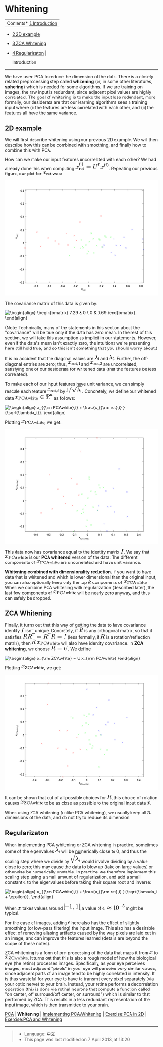 Whitening
=========

<!-- Jump to: [navigation](#column-one), [search](#searchInput) -->

|  |
| --- |
| Contents* [1 Introduction](#Introduction)
* [2 2D example](#2D_example)
* [3 ZCA Whitening](#ZCA_Whitening)
* [4 Regularizaton](#Regularizaton)
 |

  Introduction
--------------

We have used PCA to reduce the dimension of the data. There is a closely related
preprocessing step called **whitening** (or, in some other literatures, **sphering**)
which is needed for some algorithms. If we are training on images,
the raw input is redundant, since adjacent pixel values
are highly correlated. The goal of whitening is to make the input less redundant; more formally,
our desiderata are that our learning algorithms sees a training input where (i) the features are less
correlated with each other, and (ii) the features all have the same variance.

  2D example
------------

We will first describe whitening using our previous 2D example. We will then 
describe how this can be combined with smoothing, and finally how to combine
this with PCA.

How can we make our input features uncorrelated with each other? We had
already done this when computing ![\textstyle x_{\rm rot}^{(i)} = U^Tx^{(i)}](images/math/c/d/0/cd047246fd68f6d52b2fd068e063c0ef.png). 
Repeating our previous figure, our plot for ![\textstyle x_{\rm rot}](images/math/1/7/0/170047e804738636731477291969d554.png) was:

![PCA-rotated.png](images/thumb/1/12/PCA-rotated.png/600px-PCA-rotated.png)

The covariance matrix of this data is given by:

![\begin{align}
\begin{bmatrix}
7.29 & 0  \\
0 & 0.69
\end{bmatrix}.
\end{align}](images/math/f/e/5/fe5ed797b9c818df5bc8bf5d5c001e02.png)

(Note: Technically, many of the
statements in this section about the "covariance" will be true only if the data
has zero mean. In the rest of this section, we will take this assumption as
implicit in our statements. However, even if the data's mean isn't exactly zero, 
the intuitions we're presenting here still hold true, and so this isn't something
that you should worry about.)

It is no accident that the diagonal values are ![\textstyle \lambda_1](images/math/e/1/3/e138a7c8755e6a4400dd6bb08974d139.png) and ![\textstyle \lambda_2](images/math/4/1/a/41ab4ee633f1ad3d25809270aedbe566.png). 
Further, 
the off-diagonal entries are zero; thus, 
![\textstyle x_{{\rm rot},1}](images/math/0/0/6/0066d1e2efa2f0019a3dfd3469862934.png) and ![\textstyle x_{{\rm rot},2}](images/math/3/f/2/3f2601aaa1d6e648c789bd9a831cc4eb.png) are uncorrelated, satisfying one of our desiderata 
for whitened data (that the features be less correlated).

To make each of our input features have unit variance, we can simply rescale
each feature ![\textstyle x_{{\rm rot},i}](images/math/d/1/5/d1527b3272bc5c1fe3fc308c7a21e689.png) by ![\textstyle 1/\sqrt{\lambda_i}](images/math/7/a/d/7ad8b4911f758fec9b3c6d0b4b61a82c.png). Concretely, we define
our whitened data ![\textstyle x_{{\rm PCAwhite}} \in \Re^n](images/math/9/6/9/9693d90272b2475c8369fa23df7267ed.png) as follows:

![\begin{align}
x_{{\rm PCAwhite},i} = \frac{x_{{\rm rot},i} }{\sqrt{\lambda_i}}.   
\end{align}](images/math/e/2/9/e296118ba2bdf453dbe38426359f2230.png)

Plotting ![\textstyle x_{{\rm PCAwhite}}](images/math/a/3/1/a3135c6f5975d0a74cd2d9082be9638a.png), we get:

![PCA-whitened.png](images/thumb/9/98/PCA-whitened.png/600px-PCA-whitened.png)

This data now has covariance equal to the identity matrix ![\textstyle I](images/math/5/4/f/54f708ffb9cc17b9820863a36120c90c.png). We say that
![\textstyle x_{{\rm PCAwhite}}](images/math/a/3/1/a3135c6f5975d0a74cd2d9082be9638a.png) is our **PCA whitened** version of the data: The 
different components of ![\textstyle x_{{\rm PCAwhite}}](images/math/a/3/1/a3135c6f5975d0a74cd2d9082be9638a.png) are uncorrelated and have
unit variance.

**Whitening combined with dimensionality reduction.** 
If you want to have data that is whitened and which is lower dimensional than
the original input, you can also optionally keep only the top ![\textstyle k](images/math/b/0/0/b0066e761791cae480158b649e5f5a69.png) components of
![\textstyle x_{{\rm PCAwhite}}](images/math/a/3/1/a3135c6f5975d0a74cd2d9082be9638a.png). When we combine PCA whitening with regularization
(described later), the last few components of ![\textstyle x_{{\rm PCAwhite}}](images/math/a/3/1/a3135c6f5975d0a74cd2d9082be9638a.png) will be
nearly zero anyway, and thus can safely be dropped.

  ZCA Whitening
---------------

Finally, it turns out that this way of getting the 
data to have covariance identity ![\textstyle I](images/math/5/4/f/54f708ffb9cc17b9820863a36120c90c.png) isn't unique. 
Concretely, if 
![\textstyle R](images/math/f/e/e/fee54137ee7748e26642e71145effa05.png) is any orthogonal matrix, so that it satisfies ![\textstyle RR^T = R^TR = I](images/math/7/7/d/77d64d6a092c3f7adb9eae6eb4af41ff.png) (less formally,
if ![\textstyle R](images/math/f/e/e/fee54137ee7748e26642e71145effa05.png) is a rotation/reflection matrix),
then ![\textstyle R \,x_{\rm PCAwhite}](images/math/b/c/d/bcd43a98b71d807cddbdb7a3a33bbc1a.png) will also have identity covariance. 
In **ZCA whitening**,
we choose ![\textstyle R = U](images/math/b/6/1/b61977ba8ab2bacb0c31fa5575db43fd.png). We define

![\begin{align}
x_{\rm ZCAwhite} = U x_{\rm PCAwhite}
\end{align}](images/math/c/f/b/cfb1fa6b1049a5fdb2da4d7e88856751.png)

Plotting ![\textstyle x_{\rm ZCAwhite}](images/math/a/6/6/a668553308d25ae0f796a9f92c807931.png), we get:

![ZCA-whitened.png](images/thumb/a/a4/ZCA-whitened.png/600px-ZCA-whitened.png)

It can be shown that out of all possible choices for ![\textstyle R](images/math/f/e/e/fee54137ee7748e26642e71145effa05.png), 
this choice of rotation causes ![\textstyle x_{\rm ZCAwhite}](images/math/a/6/6/a668553308d25ae0f796a9f92c807931.png) to be as close as possible to the 
original input data ![\textstyle x](images/math/f/6/c/f6c0f8758a1eb9c99c0bbe309ff2c5a5.png).

When using ZCA whitening (unlike PCA whitening), we usually keep all ![\textstyle n](images/math/0/c/5/0c59de0fa75c1baa1c024aabfa43b2e3.png) dimensions
of the data, and do not try to reduce its dimension.

  Regularizaton
---------------

When implementing PCA whitening or ZCA whitening in practice, sometimes some
of the eigenvalues ![\textstyle \lambda_i](images/math/2/3/5/23536ce45f0ee57fffa389163f8437bd.png) will be numerically close to 0, and thus the scaling
step where we divide by ![\sqrt{\lambda_i}](images/math/3/e/8/3e85dc0c50d11861f9d02bb43ab2d989.png) would involve dividing by a value close to zero; this 
may cause the data to blow up (take on large values) or otherwise be numerically unstable. In practice, we 
therefore implement this scaling step using 
a small amount of regularization, and add a small constant ![\textstyle \epsilon](images/math/a/8/e/a8eae7b5e90c024c40de690158e0e6b1.png) 
to the eigenvalues before taking their square root and inverse:

![\begin{align}
x_{{\rm PCAwhite},i} = \frac{x_{{\rm rot},i} }{\sqrt{\lambda_i + \epsilon}}.
\end{align}](images/math/6/7/b/67be9aaa628b437297c08a916d0d5307.png)

When ![\textstyle x](images/math/f/6/c/f6c0f8758a1eb9c99c0bbe309ff2c5a5.png) takes values around ![\textstyle [-1,1]](images/math/8/5/a/85a1c5a07f21a9eebbfb1dca380f8d38.png), a value of ![\textstyle \epsilon \approx 10^{-5}](images/math/c/d/d/cdd6f0cc52395a161edf391fad0ef2ef.png)
might be typical.

For the case of images, adding ![\textstyle \epsilon](images/math/a/8/e/a8eae7b5e90c024c40de690158e0e6b1.png) here also has the effect of slightly smoothing (or low-pass
filtering) the input image. This also has a desirable effect of removing aliasing artifacts
caused by the way pixels are laid out in an image, and can improve the features learned 
(details are beyond the scope of these notes).

ZCA whitening is a form of pre-processing of the data that maps it from ![\textstyle x](images/math/f/6/c/f6c0f8758a1eb9c99c0bbe309ff2c5a5.png) to
![\textstyle x_{\rm ZCAwhite}](images/math/a/6/6/a668553308d25ae0f796a9f92c807931.png). It turns out that this is also a rough model of how the
biological eye (the retina) processes images. Specifically, as your eye
perceives images, most adjacent "pixels" in your eye will perceive very
similar values, since adjacent parts of an image tend to be highly correlated
in intensity. It is thus wasteful for your eye to have to transmit every pixel
separately (via your optic nerve) to your brain. Instead, your retina performs
a decorrelation operation (this is done via retinal neurons that compute a function
called "on center, off surround/off center, on surround") which is similar to that
performed by ZCA. This results in a less redundant representation of the input
image, which is then transmitted to your brain.

[PCA](PCA.md "PCA") | **Whitening** | [Implementing PCA/Whitening](/wayback-mooc/stanford-ufldl/wiki/Implementing_PCA/Whitening "Implementing PCA/Whitening") | [Exercise:PCA in 2D](Exercise_PCA_in_2D.md "Exercise:PCA in 2D") | [Exercise:PCA and Whitening](Exercise_PCA_and_Whitening.md "Exercise:PCA and Whitening")

---

> * Language: [中文](%E7%99%BD%E5%8C%96.md "白化")
> * This page was last modified on 7 April 2013, at 13:20.

